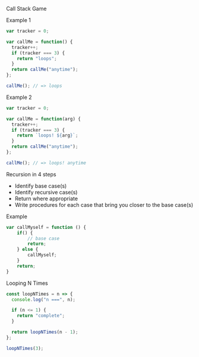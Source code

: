 Call Stack Game

Example 1

```js
var tracker = 0;

var callMe = function() {
  tracker++;
  if (tracker === 3) {
    return "loops";
  }
  return callMe("anytime");
};

callMe(); // => loops
```

Example 2

```js
var tracker = 0;

var callMe = function(arg) {
  tracker++;
  if (tracker === 3) {
    return `loops! ${arg}`;
  }
  return callMe("anytime");
};

callMe(); // => loops! anytime
```

Recursion in 4 steps

- Identify base case(s)
- Identify recursive case(s)
- Return where appropriate
- Write procedures for each case that bring you closer to the base case(s)

Example

```js
var callMyself = function () {
    if() {
        // base case
        return;
    } else {
        callMyself;
    }
    return;
}
```

Looping N Times

```js
const loopNTimes = n => {
  console.log("n ===", n);

  if (n <= 1) {
    return "complete";
  }

  return loopNTimes(n - 1);
};

loopNTimes(3);
```

